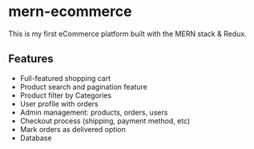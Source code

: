 # mern-ecommerce
This is my first eCommerce platform built with the MERN stack & Redux.


## Features
- Full-featured shopping cart
- Product search and pagination feature
- Product filter by Categories
- User profile with orders
- Admin management: products, orders, users
- Checkout process (shipping, payment method, etc)
- Mark orders as delivered option
- Database
